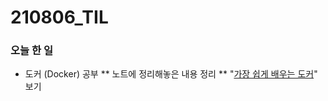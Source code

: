 # 210806_TIL

### 오늘 한 일

* 도커 (Docker) 공부
** 노트에 정리해놓은 내용 정리
** "[가장 쉽게 배우는 도커](https://youtu.be/hWPv9LMlme8)" 보기